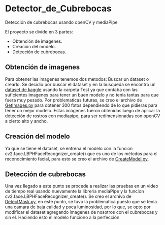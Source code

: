 # Detector_de_Cubrebocas

Detección de cubrebocas usando openCV y mediaPipe

El proyecto se divide en 3 partes:

- Obtención de imagenes.
- Creación del modelo.
- Detección de cubrebocas.

## Obtención de imagenes

Para obtener las imagenes tenemos dos metodos: Buscar un dataset o crearlo. Se decidio por buscar el dataset y en la busqueda se encontro un [dataset de kaggle](https://www.kaggle.com/ashishjangra27/face-mask-12k-images-dataset?select=Face+Mask+Dataset) usando la carpeta Test ya que contaba con las suficientes imagenes para tener un buen modelo y no tenia tantas para que fuera muy pesado. Por problematicas futuras, se creo el archivo de [GetImages.py](https://github.com/Jesus-Lares/Detector_de_Cubrebocas/blob/master/GetImages.py) para obtener 300 fotos dependiendo de lo que pidieras para tener un mejor modelo.
Estas imágenes fueron obtenidas luego de aplicar la detección de rostros con mediapipe, para ser redimensionadas con openCV a cierto alto y ancho.

## Creación del modelo

Ya que se tiene el dataset, se entrena el modelo con la funcion cv2.face.LBPHFaceRecognizer_create() que es uno de los métodos para el reconocimiento facial, para esto se creo el archivo de [CreateModel.py](https://github.com/Jesus-Lares/Detector_de_Cubrebocas/blob/master/CreateModel.py).

## Detección de cubrebocas

Una vez llegado a este punto se procede a realizar las pruebas en un video de tiempo real usando nuevamente la libreria mediaPipe y la funcion cv2.face.LBPHFaceRecognizer_create(). Se creo el archivo de [DetectMask.py](https://github.com/Jesus-Lares/Detector_de_Cubrebocas/blob/master/DetectMask.py), en este punto, se tuvo la problematica puesto que se tenia una camara de baja calidad y poca luminosidad, por lo que, se opto por modificar el dataset agregando imagenes de nosotros con el cubrebocas y sin el. Haciendo esto el modelo funciono a la perfección.
